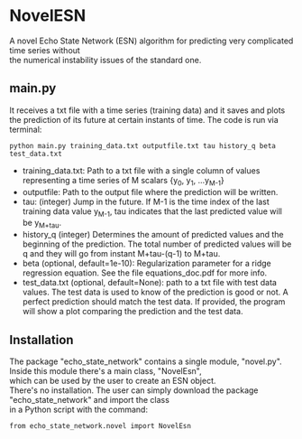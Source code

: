 # NovelESN
A novel Echo State Network (ESN) algorithm for predicting very complicated time series without   
the numerical instability issues of the standard one.

## main.py
It receives a txt file with a time series (training data) and it saves and plots the prediction of its future at certain instants of time.
The code is run via terminal:  
```
python main.py training_data.txt outputfile.txt tau history_q beta test_data.txt
```
* training_data.txt: Path to a txt file with a single column of values representing a time series of M scalars {y<sub>0</sub>, y<sub>1</sub>, ...y<sub>M-1</sub>}
* outputfile: Path to the output file where the prediction will be written.
* tau: (integer) Jump in the future. If M-1 is the time index of the last training data value y<sub>M-1</sub>, tau indicates that the last predicted value will be y<sub>M+tau</sub>.
* history_q (integer) Determines the amount of predicted values and the beginning of the prediction. The total number of predicted values will be q and they will go from instant M+tau-(q-1) to M+tau.
* beta (optional, default=1e-10): Regularization parameter for a ridge regression equation. See the file equations_doc.pdf for more info. 
* test_data.txt (optional, default=None): path to a txt file with test data values. The test data is used to know of the prediction is good or not. A perfect prediction should match the test data. If provided, the program will show a plot comparing the prediction and the test data.


## Installation
The package "echo_state_network" contains a single module, "novel.py". Inside this module there's a main class, "NovelEsn",  
which can be used by the user to create an ESN object.  
There's no installation. The user can simply download the package "echo_state_network" and import the class   
in a Python script with the command:  
```
from echo_state_network.novel import NovelEsn
```
